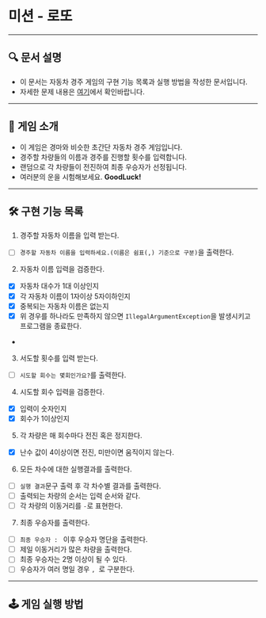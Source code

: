 # 미션 - 로또

---

## 🔍 문서 설명

- 이 문서는 자동차 경주 게임의 구현 기능 목록과 실행 방법을 작성한 문서입니다.
- 자세한 문제 내용은 [여기](https://github.com/jy016011/java-racingcar-6/blob/main/README.md)에서 확인바랍니다.

---

## 🚀 게임 소개

- 이 게임은 경마와 비슷한 초간단 자동차 경주 게임입니다.
- 경주할 차량들의 이름과 경주를 진행할 횟수를 입력합니다.
- 랜덤으로 각 차량들이 전진하여 최종 우승자가 선정됩니다.
- 여러분의 운을 시험해보세요. **GoodLuck!**

---

## 🛠 구현 기능 목록

1. 경주할 자동차 이름을 입력 받는다.

- [ ] `경주할 자동차 이름을 입력하세요.(이름은 쉼표(,) 기준으로 구분)`을 출력한다.

2. 자동차 이름 입력을 검증한다.

- [X] 자동차 대수가 1대 이상인지
- [X] 각 자동차 이름이 1자이상 5자이하인지
- [X] 중복되는 자동차 이름은 없는지
- [X] 위 경우를 하나라도 만족하지 않으면 `IllegalArgumentException`을 발생시키고 프로그램을 종료한다.
-

3. 서도할 횟수를 입력 받는다.

- [ ] `시도할 회수는 몇회인가요?`를 출력한다.

4. 시도할 회수 입력을 검증한다.

- [X] 입력이 숫자인지
- [X] 회수가 1이상인지

5. 각 차량은 매 회수마다 전진 혹은 정지한다.

- [X] 난수 값이 4이상이면 전진, 미만이면 움직이지 않는다.

6. 모든 차수에 대한 실행결과를 출력한다.

- [ ] `실행 결과`문구 출력 후 각 차수별 결과를 출력한다.
- [ ] 출력되는 차량의 순서는 입력 순서와 같다.
- [ ] 각 차량의 이동거리를 `-`로 표현한다.

7. 최종 우승자를 출력한다.

- [ ] `최종 우승자 : ` 이후 우승자 명단을 출력한다.
- [ ] 제일 이동거리가 많은 차량을 출력한다.
- [ ] 최종 우승자는 2명 이상이 될 수 있다.
- [ ] 우승자가 여러 명일 경우 `, `로 구분한다.

---

## 🕹 게임 실행 방법
